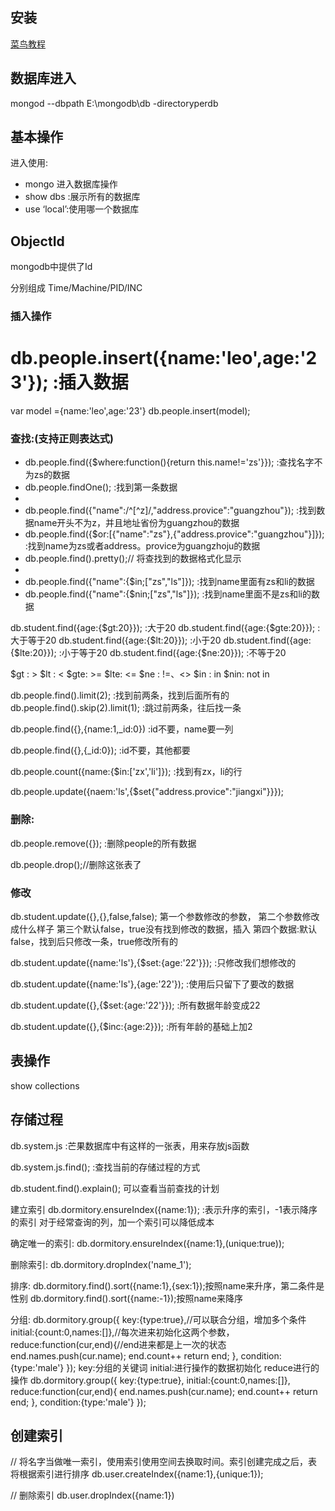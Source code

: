 ## 安装

[菜鸟教程](http://www.runoob.com/mongodb/mongodb-osx-install.html)

## 数据库进入
mongod --dbpath E:\mongodb\db -directoryperdb

## 基本操作

进入使用:
- mongo 进入数据库操作
- show dbs :展示所有的数据库
- use ‘local’:使用哪一个数据库

## ObjectId

mongodb中提供了Id

分别组成
 Time/Machine/PID/INC

### 插入操作

db.people.insert({name:'leo',age:'23'});	:插入数据
==
var model ={name:'leo',age:'23'}
db.people.insert(model);

### 查找:(支持正则表达式)

- db.people.find({$where:function(){return this.name!='zs'}});	:查找名字不为zs的数据
- db.people.findOne();	:找到第一条数据
- 
- db.people.find({"name":/^[^z]/,"address.provice":"guangzhou"});	:找到数据name开头不为z，并且地址省份为guangzhou的数据
- db.people.find({$or:[{"name":"zs"},{"address.provice":"guangzhou"}]});	:找到name为zs或者address。provice为guangzhoju的数据
- db.people.find().pretty();// 将查找到的数据格式化显示
- 
- db.people.find({"name":{$in;["zs","ls"]});	:找到name里面有zs和li的数据
- db.people.find({"name":{$nin;["zs","ls"]});	:找到name里面不是zs和li的数据


db.student.find({age:{$gt:20}});	:大于20
db.student.find({age:{$gte:20}});	:大于等于20
db.student.find({age:{$lt:20}});	:小于20
db.student.find({age:{$lte:20}});	:小于等于20
db.student.find({age:{$ne:20}});	:不等于20

$gt : >
$lt : <
$gte: >=
$lte: <=
$ne : !=、<>
$in : in
$nin: not in


db.people.find().limit(2);  		:找到前两条，找到后面所有的
db.people.find().skip(2).limit(1);	:跳过前两条，往后找一条

db.people.find({},{name:1,_id:0})	:id不要，name要一列

db.people.find({},{_id:0});			:id不要，其他都要

db.people.count({name:{$in:['zx','li']});	:找到有zx，li的行

db.people.update({naem:'ls',{$set{"address.provice":"jiangxi"}}});






### 删除:

db.people.remove({});		:删除people的所有数据

db.people.drop();//删除这张表了

### 修改

db.student.update({},{},false,false);
第一个参数修改的参数，
第二个参数修改成什么样子
第三个默认false，true没有找到修改的数据，插入
第四个数据:默认false，找到后只修改一条，true修改所有的


db.student.update({name:'ls'},{$set:{age:'22'}});	:只修改我们想修改的

db.student.update({name:'ls'},{age:'22'});	:使用后只留下了要改的数据

db.student.update({},{$set:{age:'22'}});	:所有数据年龄变成22

db.student.update({},{$inc:{age:2}});	:所有年龄的基础上加2


## 表操作

show collections



## 存储过程

db.system.js		:芒果数据库中有这样的一张表，用来存放js函数

db.system.js.find();	:查找当前的存储过程的方式


db.student.find().explain();
可以查看当前查找的计划


建立索引
db.dormitory.ensureIndex({name:1});		:表示升序的索引，-1表示降序的索引
对于经常查询的列，加一个索引可以降低成本


确定唯一的索引:
db.dormitory.ensureIndex({name:1},(unique:true));


删除索引:
db.dormitory.dropIndex('name_1');

排序:
db.dormitory.find().sort({name:1},{sex:1});按照name来升序，第二条件是性别
db.dormitory.find().sort({name:-1});按照name来降序


分组:
db.dormitory.group({
	key:{type:true},//可以联合分组，增加多个条件	
	initial:{count:0,names:[]},//每次进来初始化这两个参数，
	reduce:function(cur,end){//end进来都是上一次的状态
		end.names.push(cur.name);
		end.count++
		return end;	
	},
	condition:{type:'male'}
});
key:分组的关键词
initial:进行操作的数据初始化
reduce进行的操作
db.dormitory.group({
	key:{type:true},
	initial:{count:0,names:[]},
	reduce:function(cur,end){
		end.names.push(cur.name);
		end.count++
		return end;	
	},
	condition:{type:'male'}
});

## 创建索引

// 将名字当做唯一索引，使用索引使用空间去换取时间。索引创建完成之后，表将根据索引进行排序
db.user.createIndex({name:1},{unique:1});

// 删除索引
db.user.dropIndex({name:1})


